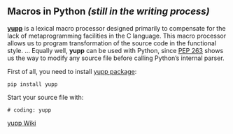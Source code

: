 ## Macros in Python _(still in the writing process)_

[**yupp**](https://github.com/in4lio/yupp/) is a lexical macro processor designed
primarily to compensate for the lack of metaprogramming facilities in the C language.
This macro processor allows us to program transformation of the source code in the
functional style. ... Equally well, **yupp** can be used with Python, since
[PEP 263](https://www.python.org/dev/peps/pep-0263/) shows us the way to modify
any source file before calling Python’s internal parser.

First of all, you need to install [yupp package](https://pypi.python.org/pypi/yupp/):

    pip install yupp

Start your source file with:

    # coding: yupp

[yupp Wiki](https://github.com/in4lio/yupp/wiki/)
